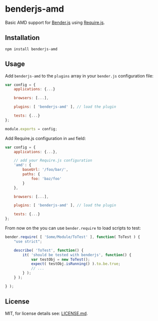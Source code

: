 benderjs-amd
============

Basic AMD support for [Bender.js](https://github.com/benderjs/benderjs) using [Require.js](http://requirejs.org/).

Installation
------------

```
npm install benderjs-amd
```

Usage
-----

Add `benderjs-amd` to the `plugins` array in your `bender.js` configuration file:

```javascript
var config = {
    applications: {...}

    browsers: [...],

    plugins: [ 'benderjs-amd' ], // load the plugin

    tests: {...}
};

module.exports = config;
```

Add Require.js configuration in `amd` field:

```javascript
var config = {
    applications: {...},

    // add your Require.js configuration
    'amd': {
        baseUrl: '/foo/bar/',
        paths: {
            foo: 'baz/foo'
        }
    },

    browsers: [...],

    plugins: [ 'benderjs-amd' ], // load the plugin

    tests: {...}
};
```

From now on the you can use `bender.require` to load scripts to test:

```javascript
bender.require( [ 'Some/Module/ToTest' ], function( ToTest ) {
	"use strict";

	describe( 'ToTest', function() {
		it( 'should be tested with benderjs', function() {
			var testObj = new ToTest();
			expect( testObj.isRunning() ).to.be.true;
			// ...
		} );
	} );

} );
```

License
-------

MIT, for license details see: [LICENSE.md](https://github.com/benderjs/benderjs-amd/blob/master/LICENSE.md).
